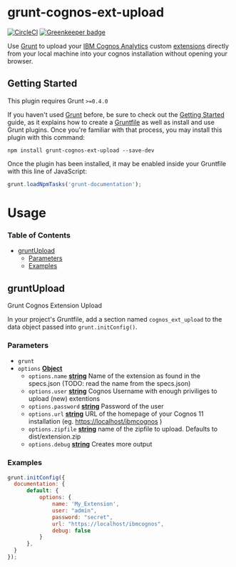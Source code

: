 # grunt-cognos-ext-upload

[![CircleCI](https://circleci.com/gh/CognosExt/grunt-cognos-ext-upload.svg?style=svg)](https://circleci.com/gh/CognosExt/grunt-cognos-ext-upload) [![Greenkeeper badge](https://badges.greenkeeper.io/CognosExt/grunt-cognos-ext-upload.svg)](https://greenkeeper.io/)

Use [Grunt](http://gruntjs.com/) to upload your [IBM Cognos Analytics](https://www.ibm.com/products/cognos-analytics) custom [extensions](https://www.ibm.com/support/knowledgecenter/SSEP7J_11.0.0/com.ibm.swg.ba.cognos.ag_manage.doc/c_ag_manage_extensions.html) directly from your local machine into your cognos installation without opening your browser.

## Getting Started

This plugin requires Grunt `>=0.4.0`

If you haven't used [Grunt](http://gruntjs.com/) before, be sure to check out the [Getting Started](http://gruntjs.com/getting-started) guide, as it explains how to create a [Gruntfile](http://gruntjs.com/sample-gruntfile) as well as install and use Grunt plugins. Once you're familiar with that process, you may install this plugin with this command:

```shell
npm install grunt-cognos-ext-upload --save-dev
```

Once the plugin has been installed, it may be enabled inside your Gruntfile with this line of JavaScript:

```javascript
grunt.loadNpmTasks('grunt-documentation');
```

# Usage

<!-- Generated by documentation.js. Update this documentation by updating the source code. -->

### Table of Contents

-   [gruntUpload](#gruntupload)
    -   [Parameters](#parameters)
    -   [Examples](#examples)

## gruntUpload

Grunt Cognos Extension Upload

In your project's Gruntfile, add a section named `cognos_ext_upload` to the
data object passed into `grunt.initConfig()`.

### Parameters

-   `grunt`  
-   `options` **[Object](https://developer.mozilla.org/docs/Web/JavaScript/Reference/Global_Objects/Object)** 
    -   `options.name` **[string](https://developer.mozilla.org/docs/Web/JavaScript/Reference/Global_Objects/String)** Name of the extension as found in the specs.json (TODO: read the name from the specs.json)
    -   `options.user` **[string](https://developer.mozilla.org/docs/Web/JavaScript/Reference/Global_Objects/String)** Cognos Username with enough priviliges to upload (new) extentions
    -   `options.password` **[string](https://developer.mozilla.org/docs/Web/JavaScript/Reference/Global_Objects/String)** Password of the user
    -   `options.url` **[string](https://developer.mozilla.org/docs/Web/JavaScript/Reference/Global_Objects/String)** URL of the homepage of your Cognos 11 installation (eg. <https://localhost/ibmcognos> )
    -   `options.zipfile` **[string](https://developer.mozilla.org/docs/Web/JavaScript/Reference/Global_Objects/String)** name of the zipfile to upload. Defaults to dist/extension.zip
    -   `options.debug` **[string](https://developer.mozilla.org/docs/Web/JavaScript/Reference/Global_Objects/String)** Creates more output

### Examples

```javascript
grunt.initConfig({
  documentation: {
      default: {
          options: {
              name: 'My_Extension',
              user: "admin",
              password: "secret",
              url: "https://localhost/ibmcognos",
              debug: false
          }
      },
  }
});
```
